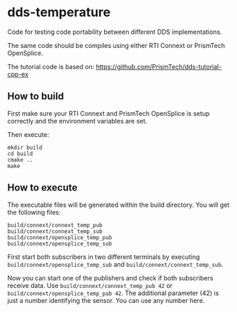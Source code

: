# dds-temperature
Code for testing code portability between different DDS implementations.

The same code should be compiles using either RTI Connext or PrismTech OpenSplice.

The tutorial code is based on: https://github.com/PrismTech/dds-tutorial-cpp-ex

## How to build

First make sure your RTI Connext and PrismTech OpenSplice is setup correctly and the environment variables are set.

Then execute:

    mkdir build
    cd build
    cmake ..
    make

## How to execute

The executable files will be generated within the build directory.
You will get the following files:

    build/connext/connext_temp_pub
    build/connext/connext_temp_sub
    build/connext/opensplice_temp_pub
    build/connext/opensplice_temp_sub
    
First start both subscribers in two different terminals by executing `build/connext/opensplice_temp_sub` and `build/connext/connext_temp_sub`.

Now you can start one of the publishers and check if both subscribers receive data. Use `build/connext/connext_temp_pub 42` or `build/connext/opensplice_temp_pub 42`.
The additional parameter (42) is just a number identifying the sensor. You can use any number here.
